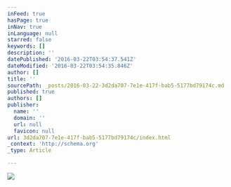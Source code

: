 ```yaml
---
inFeed: true
hasPage: true
inNav: true
inLanguage: null
starred: false
keywords: []
description: ''
datePublished: '2016-03-22T03:54:37.541Z'
dateModified: '2016-03-22T03:54:35.846Z'
author: []
title: ''
sourcePath: _posts/2016-03-22-3d2da707-7e1e-417f-bab5-5177bd79174c.md
published: true
authors: []
publisher:
  name: ''
  domain: ''
  url: null
  favicon: null
url: 3d2da707-7e1e-417f-bab5-5177bd79174c/index.html
_context: 'http://schema.org'
_type: Article

---
```

![](https://the-grid-user-content.s3-us-west-2.amazonaws.com/4b827f26-8649-47a5-b72a-40fd652bdad9.gif)